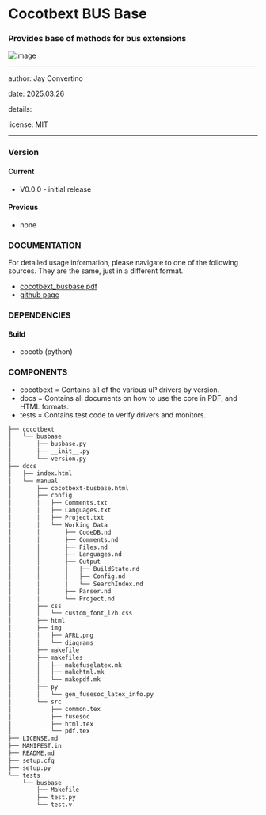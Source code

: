 # Cocotbext BUS Base
### Provides base of methods for bus extensions

![image](docs/manual/img/AFRL.png)

---

   author: Jay Convertino   
   
   date: 2025.03.26
   
   details:
   
   license: MIT   
   
---

### Version
#### Current
  - V0.0.0 - initial release

#### Previous
  - none

### DOCUMENTATION
  For detailed usage information, please navigate to one of the following sources. They are the same, just in a different format.

  - [cocotbext_busbase.pdf](docs/manual/cocotbext_busbase.pdf)
  - [github page](https://johnathan-convertino-afrl.github.io/cocotbext-busbase/)

### DEPENDENCIES
#### Build
  - cocotb (python)

### COMPONENTS

  - cocotbext = Contains all of the various uP drivers by version.
  - docs = Contains all documents on how to use the core in PDF, and HTML formats.
  - tests = Contains test code to verify drivers and monitors.

```bash
├── cocotbext
│   └── busbase
│       ├── busbase.py
│       ├── __init__.py
│       └── version.py
├── docs
│   ├── index.html
│   └── manual
│       ├── cocotbext-busbase.html
│       ├── config
│       │   ├── Comments.txt
│       │   ├── Languages.txt
│       │   ├── Project.txt
│       │   └── Working Data
│       │       ├── CodeDB.nd
│       │       ├── Comments.nd
│       │       ├── Files.nd
│       │       ├── Languages.nd
│       │       ├── Output
│       │       │   ├── BuildState.nd
│       │       │   ├── Config.nd
│       │       │   └── SearchIndex.nd
│       │       ├── Parser.nd
│       │       └── Project.nd
│       ├── css
│       │   └── custom_font_l2h.css
│       ├── html
│       ├── img
│       │   ├── AFRL.png
│       │   └── diagrams
│       ├── makefile
│       ├── makefiles
│       │   ├── makefuselatex.mk
│       │   ├── makehtml.mk
│       │   └── makepdf.mk
│       ├── py
│       │   └── gen_fusesoc_latex_info.py
│       └── src
│           ├── common.tex
│           ├── fusesoc
│           ├── html.tex
│           └── pdf.tex
├── LICENSE.md
├── MANIFEST.in
├── README.md
├── setup.cfg
├── setup.py
└── tests
    └── busbase
        ├── Makefile
        ├── test.py
        └── test.v

```
